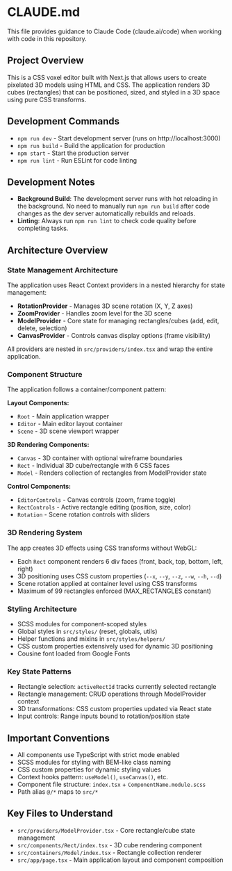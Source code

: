 # CLAUDE.md

This file provides guidance to Claude Code (claude.ai/code) when working with code in this repository.

## Project Overview

This is a CSS voxel editor built with Next.js that allows users to create pixelated 3D models using HTML and CSS. The application renders 3D cubes (rectangles) that can be positioned, sized, and styled in a 3D space using pure CSS transforms.

## Development Commands

- `npm run dev` - Start development server (runs on http://localhost:3000)
- `npm run build` - Build the application for production
- `npm start` - Start the production server
- `npm run lint` - Run ESLint for code linting

## Development Notes

- **Background Build**: The development server runs with hot reloading in the background. No need to manually run `npm run build` after code changes as the dev server automatically rebuilds and reloads.
- **Linting**: Always run `npm run lint` to check code quality before completing tasks.

## Architecture Overview

### State Management Architecture
The application uses React Context providers in a nested hierarchy for state management:
- **RotationProvider** - Manages 3D scene rotation (X, Y, Z axes)
- **ZoomProvider** - Handles zoom level for the 3D scene
- **ModelProvider** - Core state for managing rectangles/cubes (add, edit, delete, selection)
- **CanvasProvider** - Controls canvas display options (frame visibility)

All providers are nested in `src/providers/index.tsx` and wrap the entire application.

### Component Structure
The application follows a container/component pattern:

**Layout Components:**
- `Root` - Main application wrapper
- `Editor` - Main editor layout container
- `Scene` - 3D scene viewport wrapper

**3D Rendering Components:**
- `Canvas` - 3D container with optional wireframe boundaries
- `Rect` - Individual 3D cube/rectangle with 6 CSS faces
- `Model` - Renders collection of rectangles from ModelProvider state

**Control Components:**
- `EditorControls` - Canvas controls (zoom, frame toggle)
- `RectControls` - Active rectangle editing (position, size, color)
- `Rotation` - Scene rotation controls with sliders

### 3D Rendering System
The app creates 3D effects using CSS transforms without WebGL:
- Each `Rect` component renders 6 div faces (front, back, top, bottom, left, right)
- 3D positioning uses CSS custom properties (`--x`, `--y`, `--z`, `--w`, `--h`, `--d`)
- Scene rotation applied at container level using CSS transforms
- Maximum of 99 rectangles enforced (MAX_RECTANGLES constant)

### Styling Architecture
- SCSS modules for component-scoped styles
- Global styles in `src/styles/` (reset, globals, utils)
- Helper functions and mixins in `src/styles/helpers/`
- CSS custom properties extensively used for dynamic 3D positioning
- Cousine font loaded from Google Fonts

### Key State Patterns
- Rectangle selection: `activeRectId` tracks currently selected rectangle
- Rectangle management: CRUD operations through ModelProvider context
- 3D transformations: CSS custom properties updated via React state
- Input controls: Range inputs bound to rotation/position state

## Important Conventions

- All components use TypeScript with strict mode enabled
- SCSS modules for styling with BEM-like class naming
- CSS custom properties for dynamic styling values
- Context hooks pattern: `useModel()`, `useCanvas()`, etc.
- Component file structure: `index.tsx` + `ComponentName.module.scss`
- Path alias `@/*` maps to `src/*`

## Key Files to Understand

- `src/providers/ModelProvider.tsx` - Core rectangle/cube state management
- `src/components/Rect/index.tsx` - 3D cube rendering component
- `src/containers/Model/index.tsx` - Rectangle collection renderer
- `src/app/page.tsx` - Main application layout and component composition